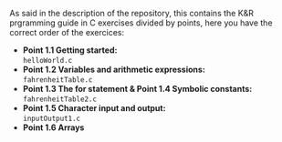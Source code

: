 As said in the description of the repository, this contains the K&R prgramming guide in C exercises divided by points, here you have the correct order of the exercices:
- **Point 1.1 Getting started:**  
  `helloWorld.c`
- **Point 1.2 Variables and arithmetic expressions:**  
  `fahrenheitTable.c`
- **Point 1.3 The for statement & Point 1.4 Symbolic constants:**  
  `fahrenheitTable2.c`
- **Point 1.5 Character input and output:**  
  `inputOutput1.c`
- **Point 1.6 Arrays**
    
